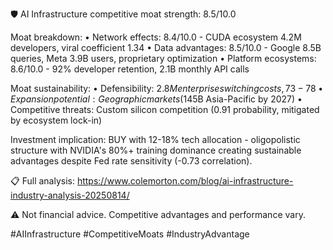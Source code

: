 🛡️ AI Infrastructure competitive moat strength: 8.5/10.0

Moat breakdown:
• Network effects: 8.4/10.0 - CUDA ecosystem 4.2M developers, viral coefficient 1.34
• Data advantages: 8.5/10.0 - Google 8.5B queries, Meta 3.9B users, proprietary optimization
• Platform ecosystems: 8.6/10.0 - 92% developer retention, 2.1B monthly API calls

Moat sustainability:
• Defensibility: $2.8M enterprise switching costs, 73-78% gross margins
• Expansion potential: Geographic markets ($145B Asia-Pacific by 2027)
• Competitive threats: Custom silicon competition (0.91 probability, mitigated by ecosystem lock-in)

Investment implication: BUY with 12-18% tech allocation - oligopolistic structure with NVIDIA's 80%+ training dominance creating sustainable advantages despite Fed rate sensitivity (-0.73 correlation).

📋 Full analysis: https://www.colemorton.com/blog/ai-infrastructure-industry-analysis-20250814/

⚠️ Not financial advice. Competitive advantages and performance vary.

#AIInfrastructure #CompetitiveMoats #IndustryAdvantage
